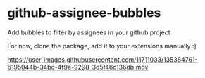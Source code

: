 # github-assignee-bubbles
Add bubbles to filter by assignees in your github project

For now, clone the package, add it to your extensions manually :]



https://user-images.githubusercontent.com/11711033/135384761-6195044b-34bc-4f9e-9298-3d5f46c136db.mov

